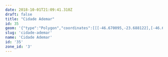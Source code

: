 ```yaml
---
date: 2018-10-01T21:09:41.310Z
draft: false
title: "Cidade Ademar"
id: 35
geom: '{"type":"Polygon","coordinates":[[[-46.670095,-23.688122],[-46.668824,-23.688735],[-46.668473,-23.688696],[-46.668155,-23.688746],[-46.667822,-23.688606],[-46.66746,-23.688616],[-46.666574,-23.688769],[-46.665839,-23.689176],[-46.665521,-23.689151],[-46.664872,-23.688968],[-46.66447,-23.688937],[-46.663579,-23.689124],[-46.662997,-23.688925],[-46.662814,-23.688922],[-46.662411,-23.689078],[-46.662164,-23.68928],[-46.661673,-23.689529],[-46.661148,-23.689725],[-46.653064,-23.685109],[-46.653159,-23.68539],[-46.653139,-23.685775],[-46.652485,-23.686656],[-46.652232,-23.687185],[-46.651876,-23.687563],[-46.650066,-23.688758],[-46.649483,-23.690757],[-46.64929,-23.690774],[-46.648575,-23.690593],[-46.646361,-23.690974],[-46.646276,-23.691103],[-46.646136,-23.691671],[-46.645485,-23.692573],[-46.644992,-23.692474],[-46.644621,-23.692259],[-46.644208,-23.693065],[-46.644146,-23.693351],[-46.643922,-23.693706],[-46.643899,-23.694656],[-46.643685,-23.694674],[-46.643499,-23.694407],[-46.642929,-23.694238],[-46.642835,-23.694121],[-46.642127,-23.693766],[-46.641744,-23.693692],[-46.640442,-23.693652],[-46.639872,-23.693482],[-46.639269,-23.693471],[-46.638781,-23.693244],[-46.637647,-23.692855],[-46.636447,-23.692574],[-46.636465,-23.692003],[-46.636289,-23.69127],[-46.635971,-23.69094],[-46.635108,-23.690505],[-46.635056,-23.690307],[-46.634654,-23.689688],[-46.63476,-23.689443],[-46.635006,-23.689305],[-46.634786,-23.688547],[-46.634669,-23.688441],[-46.633832,-23.688084],[-46.633612,-23.687756],[-46.633475,-23.687062],[-46.633538,-23.686565],[-46.633032,-23.684382],[-46.633716,-23.683962],[-46.631817,-23.680194],[-46.630406,-23.678759],[-46.63089,-23.678357],[-46.630131,-23.677576],[-46.629509,-23.677055],[-46.629064,-23.676841],[-46.62812,-23.676587],[-46.629075,-23.676064],[-46.630111,-23.675412],[-46.630391,-23.675162],[-46.630597,-23.674766],[-46.631108,-23.673219],[-46.631569,-23.673704],[-46.631744,-23.673713],[-46.632194,-23.673599],[-46.632611,-23.673742],[-46.632694,-23.673902],[-46.632584,-23.674248],[-46.632689,-23.674439],[-46.633363,-23.674955],[-46.633731,-23.675161],[-46.634724,-23.674524],[-46.635421,-23.673533],[-46.636599,-23.672885],[-46.637985,-23.672331],[-46.641391,-23.671413],[-46.642339,-23.671776],[-46.642575,-23.671769],[-46.642827,-23.671627],[-46.643394,-23.670953],[-46.644255,-23.671589],[-46.645119,-23.670118],[-46.645698,-23.669257],[-46.648226,-23.667696],[-46.648672,-23.667484],[-46.648929,-23.667464],[-46.649143,-23.667559],[-46.649435,-23.667877],[-46.650194,-23.66754],[-46.650752,-23.667595],[-46.651247,-23.667495],[-46.651698,-23.667096],[-46.652024,-23.666712],[-46.653389,-23.666106],[-46.654671,-23.664945],[-46.656097,-23.664297],[-46.658277,-23.663177],[-46.659319,-23.663072],[-46.659395,-23.66397],[-46.659608,-23.664389],[-46.659796,-23.664331],[-46.660338,-23.663991],[-46.661132,-23.663229],[-46.662836,-23.660969],[-46.663053,-23.660281],[-46.663052,-23.659549],[-46.663139,-23.659186],[-46.663453,-23.65851],[-46.666332,-23.655501],[-46.667196,-23.65443],[-46.668228,-23.653666],[-46.668761,-23.653023],[-46.66893,-23.652694],[-46.669241,-23.651751],[-46.669391,-23.650683],[-46.669487,-23.650527],[-46.669557,-23.650544],[-46.669673,-23.650445],[-46.670011,-23.649373],[-46.669969,-23.649139],[-46.670164,-23.648453],[-46.670409,-23.64798],[-46.670648,-23.647168],[-46.671884,-23.644922],[-46.671892,-23.64479],[-46.672505,-23.644127],[-46.676062,-23.64871],[-46.676242,-23.648805],[-46.677189,-23.649899],[-46.679328,-23.652505],[-46.679921,-23.652988],[-46.68002,-23.653438],[-46.680007,-23.65397],[-46.679456,-23.661404],[-46.678265,-23.665293],[-46.675,-23.667119],[-46.674344,-23.667304],[-46.673905,-23.66754],[-46.673629,-23.667789],[-46.673463,-23.668365],[-46.673173,-23.668598],[-46.67197,-23.669215],[-46.670365,-23.669645],[-46.669864,-23.670243],[-46.669228,-23.670821],[-46.668231,-23.671504],[-46.668515,-23.67177],[-46.668859,-23.671962],[-46.670205,-23.672215],[-46.670319,-23.672312],[-46.670396,-23.6725],[-46.670325,-23.67273],[-46.669728,-23.673525],[-46.669676,-23.673843],[-46.670589,-23.677452],[-46.670687,-23.679301],[-46.670558,-23.680241],[-46.670382,-23.68033],[-46.670389,-23.680412],[-46.669826,-23.680641],[-46.66975,-23.680725],[-46.669806,-23.681569],[-46.66994,-23.682101],[-46.670192,-23.682698],[-46.670242,-23.683019],[-46.670004,-23.684044],[-46.669968,-23.684458],[-46.67044,-23.685683],[-46.670484,-23.687237],[-46.670539,-23.687372],[-46.669823,-23.687386],[-46.670095,-23.688122]]]}'
slug: 'cidade-ademar'
name: 'Cidade Ademar'
id: '35'
zone_id: '3'
---
```

		